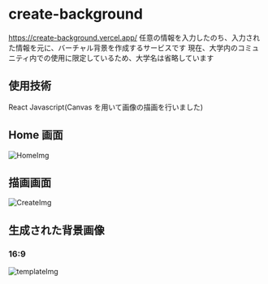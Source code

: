 # create-background

https://create-background.vercel.app/
任意の情報を入力したのち、入力された情報を元に、バーチャル背景を作成するサービスです
現在、大学内のコミュニティ内での使用に限定しているため、大学名は省略しています

## 使用技術

React
Javascript(Canvas を用いて画像の描画を行いました)

## Home 画面

![HomeImg](https://github.com/NobuhiroYokota/create-background/assets/162434159/ddd85b3e-f1a9-45f0-bebc-d7d7d664f592)

## 描画画面

![CreateImg](https://github.com/NobuhiroYokota/create-background/assets/162434159/2781567f-d41e-4a17-beb2-ce137c027ec8)

## 生成された背景画像

### 16:9

![templateImg](https://github.com/NobuhiroYokota/create-background/assets/162434159/29df5e76-5318-4d03-b51b-557aa3c4d66a)
